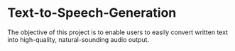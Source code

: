# Text-to-Speech-Generation
The objective of this project is to enable users to easily convert written text into high-quality, natural-sounding audio output.
